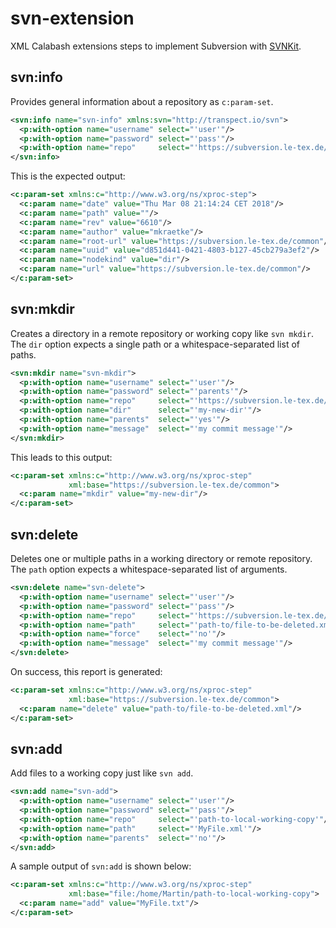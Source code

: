 # svn-extension
XML Calabash extensions steps to implement Subversion with [SVNKit](https://svnkit.com).

## svn:info

Provides general information about a repository as `c:param-set`.

```xml
<svn:info name="svn-info" xmlns:svn="http://transpect.io/svn">
  <p:with-option name="username" select="'user'"/>
  <p:with-option name="password" select="'pass'"/>
  <p:with-option name="repo"     select="'https://subversion.le-tex.de/common/'"/>
</svn:info>
```

This is the expected output:

```xml
<c:param-set xmlns:c="http://www.w3.org/ns/xproc-step">
  <c:param name="date" value="Thu Mar 08 21:14:24 CET 2018"/>
  <c:param name="path" value=""/>
  <c:param name="rev" value="6610"/>
  <c:param name="author" value="mkraetke"/>
  <c:param name="root-url" value="https://subversion.le-tex.de/common"/>
  <c:param name="uuid" value="d851d441-0421-4803-b127-45cb279a3ef2"/>
  <c:param name="nodekind" value="dir"/>
  <c:param name="url" value="https://subversion.le-tex.de/common"/>
</c:param-set>
```

## svn:mkdir

Creates a directory in a remote repository or working copy like `svn mkdir`.
The `dir` option expects a single path or a whitespace-separated list of paths.

```xml
<svn:mkdir name="svn-mkdir">
  <p:with-option name="username" select="'user'"/>
  <p:with-option name="password" select="'parents'"/>
  <p:with-option name="repo"     select="'https://subversion.le-tex.de/common'"/>
  <p:with-option name="dir"      select="'my-new-dir'"/>
  <p:with-option name="parents"  select="'yes'"/>
  <p:with-option name="message"  select="'my commit message'"/>
</svn:mkdir>
```
This leads to this output:

```xml
<c:param-set xmlns:c="http://www.w3.org/ns/xproc-step"
             xml:base="https://subversion.le-tex.de/common">
  <c:param name="mkdir" value="my-new-dir"/>
</c:param-set>
```

## svn:delete

Deletes one or multiple paths in a working directory or remote repository. The `path`
option expects a whitespace-separated list of arguments.

```xml
<svn:delete name="svn-delete">
  <p:with-option name="username" select="'user'"/>
  <p:with-option name="password" select="'pass'"/>
  <p:with-option name="repo"     select="'https://subversion.le-tex.de/common'"/>
  <p:with-option name="path"     select="'path-to/file-to-be-deleted.xml'"/>
  <p:with-option name="force"    select="'no'"/>
  <p:with-option name="message"  select="'my commit message'"/>
</svn:delete>
```

On success, this report is generated:

```xml
<c:param-set xmlns:c="http://www.w3.org/ns/xproc-step"
             xml:base="https://subversion.le-tex.de/common">
  <c:param name="delete" value="path-to/file-to-be-deleted.xml"/>
</c:param-set>
```

## svn:add

Add files to a working copy just like `svn add`.

```xml
<svn:add name="svn-add">
  <p:with-option name="username" select="'user'"/>
  <p:with-option name="password" select="'pass'"/>
  <p:with-option name="repo"     select="'path-to-local-working-copy'"/>
  <p:with-option name="path"     select="'MyFile.xml'"/>
  <p:with-option name="parents"  select="'no'"/>
</svn:add>
```

A sample output of `svn:add` is shown below:

```xml
<c:param-set xmlns:c="http://www.w3.org/ns/xproc-step"
             xml:base="file:/home/Martin/path-to-local-working-copy">
  <c:param name="add" value="MyFile.txt"/>
</c:param-set>
```
